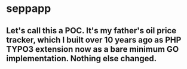 # seppapp

## Let's call this a POC. It's my father's oil price tracker, which I built over 10 years ago as PHP TYPO3 extension now as a bare minimum GO implementation. Nothing else changed.
